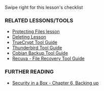 [Title]: # (¿Y ahora qué?)
[Order]: # (6)

Swipe right for this lesson's checklist

### RELATED LESSONS/TOOLS

*   [Protecting Files lesson](umbrella://lesson/protecting-files)
*    [Deleting Lesson](umbrella://lesson/safely-deleting)
*   [TrueCrypt Tool Guide](umbrella://lesson/truecrpyt)
*   [Thunderbird Tool Guide](umbrella://lesson/thunderbird)
*   [Cobian Backup Tool Guide](umbrella://lesson/cobian-backup)
*   [Recuva - File Recovery Tool Guide](umbrella://lesson/recuva)

### FURTHER READING

*   [Security in a Box - Chapter 6, Backing up](https://securityinabox.org/chapter-6)